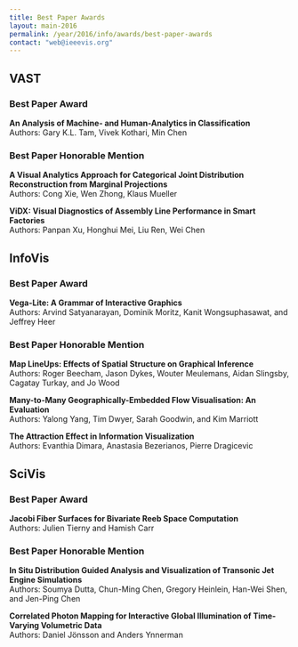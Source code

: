 ```yaml
---
title: Best Paper Awards
layout: main-2016
permalink: /year/2016/info/awards/best-paper-awards
contact: "web@ieeevis.org"
---
```


## VAST

### Best Paper Award

**An Analysis of Machine- and Human-Analytics in Classification**
<br/>
Authors: Gary K.L. Tam, Vivek Kothari, Min Chen

### Best Paper Honorable Mention

**A Visual Analytics Approach for Categorical Joint Distribution Reconstruction from Marginal Projections**
<br/>
Authors: Cong Xie, Wen Zhong, Klaus Mueller

**ViDX: Visual Diagnostics of Assembly Line Performance in Smart Factories**
<br/>
Authors: Panpan Xu, Honghui Mei, Liu Ren, Wei Chen

## InfoVis

### Best Paper Award

**Vega-Lite: A Grammar of Interactive Graphics**
<br/>
Authors: Arvind Satyanarayan, Dominik Moritz, Kanit Wongsuphasawat, and Jeffrey Heer

### Best Paper Honorable Mention

**Map LineUps: Effects of Spatial Structure on Graphical Inference**
<br/>
Authors: Roger Beecham, Jason Dykes, Wouter Meulemans, Aidan Slingsby, Cagatay Turkay, and Jo Wood

**Many-to-Many Geographically-Embedded Flow Visualisation: An Evaluation**
<br/>
Authors: Yalong Yang, Tim Dwyer, Sarah Goodwin, and Kim Marriott

**The Attraction Effect in Information Visualization**
<br/>
Authors: Evanthia Dimara, Anastasia Bezerianos, Pierre Dragicevic


## SciVis

### Best Paper Award

**Jacobi Fiber Surfaces for Bivariate Reeb Space Computation**
<br/>
Authors: Julien Tierny and Hamish Carr

### Best Paper Honorable Mention

**In Situ Distribution Guided Analysis and Visualization of Transonic Jet Engine Simulations**
<br/>
Authors: Soumya Dutta, Chun-Ming Chen, Gregory Heinlein, Han-Wei Shen, and Jen-Ping Chen

**Correlated Photon Mapping for Interactive Global Illumination of Time-Varying Volumetric Data**
<br/>
Authors: Daniel Jönsson and Anders Ynnerman

